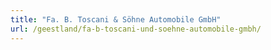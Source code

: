 ```yaml
---
title: "Fa. B. Toscani & Söhne Automobile GmbH"
url: /geestland/fa-b-toscani-und-soehne-automobile-gmbh/
---
```

